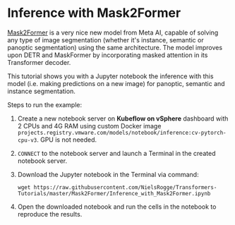 # Inference with Mask2Former

[Mask2Former](https://huggingface.co/docs/transformers/main/en/model_doc/mask2former) is a very nice new model from Meta AI, capable of solving any type of image segmentation (whether it's instance, semantic or panoptic segmentation) using the same architecture. The model improves upon DETR and MaskFormer by incorporating masked attention in its Transformer decoder.

This tutorial shows you with a Jupyter notebook the inference with this model (i.e. making predictions on a new image) for panoptic, semantic and instance segmentation.

Steps to run the example:

1. Create a new notebook server on **Kubeflow on vSphere** dashboard with 2 CPUs and 4G RAM using custom Docker image `projects.registry.vmware.com/models/notebook/inference:cv-pytorch-cpu-v3`. GPU is not needed. 

2. `CONNECT` to the notebook server and launch a Terminal in the created notebook server.

3. Download the Jupyter notebook in the Terminal via command: 

   ```shell
   wget https://raw.githubusercontent.com/NielsRogge/Transformers-Tutorials/master/Mask2Former/Inference_with_Mask2Former.ipynb
   ```

4. Open the downloaded notebook and run the cells in the notebook to reproduce the results.
